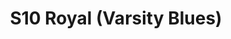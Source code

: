 ---
title: S10 Royal (Varsity Blues)
permalink: "/teams/s10-royal"
members:
- Brendan McFarland - Captain
- Matt Pearce - Quarterback
- Mike Almy
- Cody Barry
- Jason Beverley
- Robert Blackwell
- Jason Clevenger
- Clifton Johnson
- Derrick Johnson
- Patrick Menasco
- Linda Pratt
- Peter Sima
- Miles Simpson
teamid: 4439
name: S10 Royal
color: Varsity Blues
division: ''
---